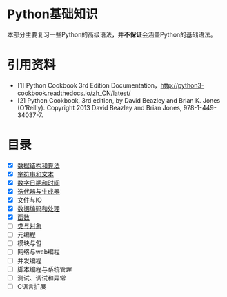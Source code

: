 # Python基础知识
本部分主要复习一些Python的高级语法，并**不保证**会涵盖Python的基础语法。

# 引用资料
- [1] Python Cookbook 3rd Edition Documentation，http://python3-cookbook.readthedocs.io/zh_CN/latest/
- [2] Python Cookbook, 3rd edition, by David Beazley and Brian K. Jones (O’Reilly). Copyright 2013 David Beazley and Brian Jones, 978-1-449-34037-7.

# 目录

- [x] [数据结构和算法](https://github.com/TauWu/review_note/tree/master/高级语言学习/Python学习/Python基础知识/1_datastruct.py)
- [x] [字符串和文本](https://github.com/TauWu/review_note/tree/master/高级语言学习/Python学习/Python基础知识/2_strings.py)
- [x] [数字日期和时间](https://github.com/TauWu/review_note/tree/master/高级语言学习/Python学习/Python基础知识/3_nums_datetime.py)
- [x] [迭代器与生成器](https://github.com/TauWu/review_note/tree/master/高级语言学习/Python学习/Python基础知识/4_iterator_generator.md)
- [x] [文件与IO](https://github.com/TauWu/review_note/tree/master/高级语言学习/Python学习/Python基础知识/5_file_io.md)
- [x] [数据编码和处理](https://github.com/TauWu/review_note/tree/master/高级语言学习/Python学习/Python基础知识/6_data_coding.md)
- [x] [函数](https://github.com/TauWu/review_note/tree/master/高级语言学习/Python学习/Python基础知识/7_function.md)
- [ ] [类与对象](https://github.com/TauWu/review_note/tree/master/高级语言学习/Python学习/Python基础知识/8_class_object.md)
- [ ] 元编程
- [ ] 模块与包
- [ ] 网络与web编程
- [ ] 并发编程
- [ ] 脚本编程与系统管理
- [ ] 测试、调试和异常
- [ ] C语言扩展